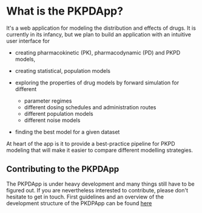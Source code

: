 # What is the PKPDApp?

It's a web application for modeling the distribution and effects of drugs. It is currently in its infancy, but we plan to build an application with an intuitive user interface for

- creating pharmacokinetic (PK), pharmacodynamic (PD) and PKPD models,

- creating statistical, population models 

- exploring the properties of drug models by forward simulation for different
  - parameter regimes
  - different dosing schedules and administration routes
  - different population models
  - different noise models

- finding the best model for a given dataset

At heart of the app is it to provide a best-practice pipeline for PKPD modeling that will make it easier to compare different modelling strategies. 

## Contributing to the PKPDApp

The PKPDApp is under heavy development and many things still have to be figured out. If you are nevertheless interested to contribute, please don't hesitate to get in touch. First guidelines and an overview of the development structure of the PKDPApp can be found [here](CONTRIBUTING.md)


